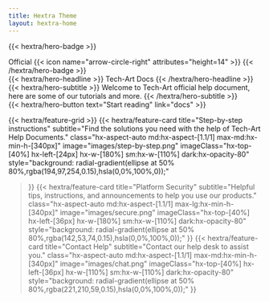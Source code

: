 ```yaml
---
title: Hextra Theme
layout: hextra-home
---
```


{{< hextra/hero-badge >}}
  <div class="hx-w-2 hx-h-2 hx-rounded-full hx-bg-primary-400"></div>
  <span>Official</span>
  {{< icon name="arrow-circle-right" attributes="height=14" >}}
{{< /hextra/hero-badge >}}

<div class="hx-mt-6 hx-mb-6">
{{< hextra/hero-headline >}}
  Tech-Art Docs
{{< /hextra/hero-headline >}}
</div>

<div class="hx-mb-12">
{{< hextra/hero-subtitle >}}
  Welcome to Tech-Art official help document,&nbsp;<br class="sm:hx-block hx-hidden" /> here are some of our tutorials and more.
{{< /hextra/hero-subtitle >}}
</div>

<div class="hx-mb-6">
{{< hextra/hero-button text="Start reading" link="docs" >}}
</div>

<div class="hx-mt-6"></div>

{{< hextra/feature-grid >}}
  {{< hextra/feature-card
    title="Step-by-step instructions"
    subtitle="Find the solutions you need with the help of Tech-Art Help Documents."
    class="hx-aspect-auto md:hx-aspect-[1.1/1] max-md:hx-min-h-[340px]"
    image="images/step-by-step.png"
    imageClass="hx-top-[40%] hx-left-[24px] hx-w-[180%] sm:hx-w-[110%] dark:hx-opacity-80"
    style="background: radial-gradient(ellipse at 50% 80%,rgba(194,97,254,0.15),hsla(0,0%,100%,0));"
  >}}
  {{< hextra/feature-card
    title="Platform Security"
    subtitle="Helpful tips, instructions, and announcements to help you use our products."
    class="hx-aspect-auto md:hx-aspect-[1.1/1] max-lg:hx-min-h-[340px]"
    image="images/secure.png"
    imageClass="hx-top-[40%] hx-left-[36px] hx-w-[180%] sm:hx-w-[110%] dark:hx-opacity-80"
    style="background: radial-gradient(ellipse at 50% 80%,rgba(142,53,74,0.15),hsla(0,0%,100%,0));"
  >}}
  {{< hextra/feature-card
    title="Contact Help"
    subtitle="Contact our help desk to assist you."
    class="hx-aspect-auto md:hx-aspect-[1.1/1] max-md:hx-min-h-[340px]"
    image="images/chat.png"
    imageClass="hx-top-[40%] hx-left-[36px] hx-w-[110%] sm:hx-w-[110%] dark:hx-opacity-80"
    style="background: radial-gradient(ellipse at 50% 80%,rgba(221,210,59,0.15),hsla(0,0%,100%,0));"
  >}}
